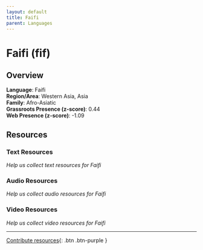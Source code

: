 ```yaml
---
layout: default
title: Faifi
parent: Languages
---
```


# Faifi (fif)

## Overview

**Language**: Faifi  
**Region/Area**: Western Asia, Asia  
**Family**: Afro-Asiatic  
**Grassroots Presence (z-score)**: 0.44  
**Web Presence (z-score)**: -1.09  

## Resources

### Text Resources
*Help us collect text resources for Faifi*

### Audio Resources
*Help us collect audio resources for Faifi*

### Video Resources
*Help us collect video resources for Faifi*

---

[Contribute resources](https://forms.office.com/e/1SfLJx3u1r){: .btn .btn-purple }
